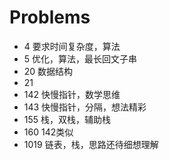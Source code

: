 # Problems

+ 4     要求时间复杂度，算法
+ 5     优化，算法，最长回文子串
+ 20    数据结构
+ 21
+ 142   快慢指针，数学思维
+ 143   快慢指针，分隔，想法精彩
+ 155   栈，双栈，辅助栈
+ 160   142类似
+ 1019  链表，栈，思路还待细想理解

